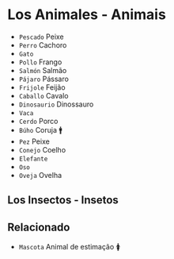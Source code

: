 # Los Animales - Animais

-   `Pescado` Peixe
-   `Perro` Cachoro
-   `Gato`
-   `Pollo` Frango
-   `Salmón` Salmão
-   `Pájaro` Pássaro
-   `Frijole` Feijão
-   `Caballo` Cavalo
-   `Dinosaurio` Dinossauro
-   `Vaca`
-   `Cerdo` Porco
-   `Búho` Coruja 🚹
-   `Pez` Peixe
-   `Conejo` Coelho
-   `Elefante`
-   `Oso`
-   `Oveja` Ovelha

## Los Insectos - Insetos

## Relacionado

-   `Mascota` Animal de estimação 🚺
